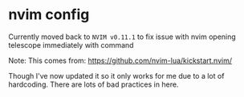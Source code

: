 # nvim config
Currently moved back to `NVIM v0.11.1`
to fix issue with nvim opening telescope immediately with command

Note: This comes from:
https://github.com/nvim-lua/kickstart.nvim/

Though I've now updated it so it only works for me due to a lot
of hardcoding. There are lots of bad practices in here.
